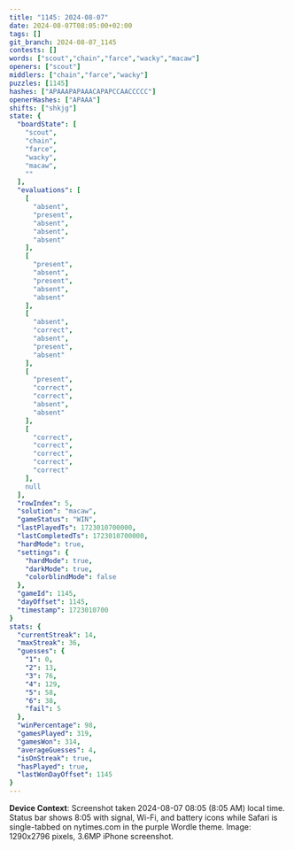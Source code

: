 ```yaml
---
title: "1145: 2024-08-07"
date: 2024-08-07T08:05:00+02:00
tags: []
git_branch: 2024-08-07_1145
contests: []
words: ["scout","chain","farce","wacky","macaw"]
openers: ["scout"]
middlers: ["chain","farce","wacky"]
puzzles: [1145]
hashes: ["APAAAPAPAAACAPAPCCAACCCCC"]
openerHashes: ["APAAA"]
shifts: ["shkjg"]
state: {
  "boardState": [
    "scout",
    "chain",
    "farce",
    "wacky",
    "macaw",
    ""
  ],
  "evaluations": [
    [
      "absent",
      "present",
      "absent",
      "absent",
      "absent"
    ],
    [
      "present",
      "absent",
      "present",
      "absent",
      "absent"
    ],
    [
      "absent",
      "correct",
      "absent",
      "present",
      "absent"
    ],
    [
      "present",
      "correct",
      "correct",
      "absent",
      "absent"
    ],
    [
      "correct",
      "correct",
      "correct",
      "correct",
      "correct"
    ],
    null
  ],
  "rowIndex": 5,
  "solution": "macaw",
  "gameStatus": "WIN",
  "lastPlayedTs": 1723010700000,
  "lastCompletedTs": 1723010700000,
  "hardMode": true,
  "settings": {
    "hardMode": true,
    "darkMode": true,
    "colorblindMode": false
  },
  "gameId": 1145,
  "dayOffset": 1145,
  "timestamp": 1723010700
}
stats: {
  "currentStreak": 14,
  "maxStreak": 36,
  "guesses": {
    "1": 0,
    "2": 13,
    "3": 76,
    "4": 129,
    "5": 58,
    "6": 38,
    "fail": 5
  },
  "winPercentage": 98,
  "gamesPlayed": 319,
  "gamesWon": 314,
  "averageGuesses": 4,
  "isOnStreak": true,
  "hasPlayed": true,
  "lastWonDayOffset": 1145
}
---
```

<!-- more -->

**Device Context**: Screenshot taken 2024-08-07 08:05 (8:05 AM) local time. Status bar shows 8:05 with signal, Wi-Fi, and battery icons while Safari is single-tabbed on nytimes.com in the purple Wordle theme. Image: 1290x2796 pixels, 3.6MP iPhone screenshot.
